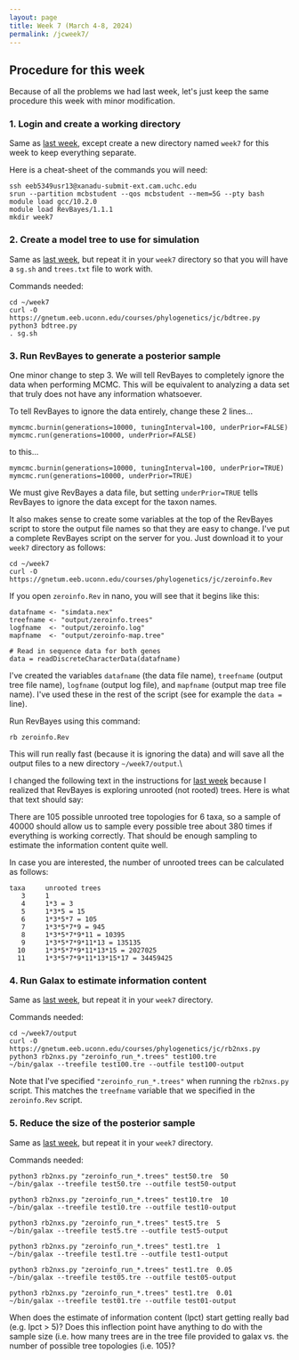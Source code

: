 ```yaml
---
layout: page
title: Week 7 (March 4-8, 2024)
permalink: /jcweek7/
---
```


## Procedure for this week

Because of all the problems we had last week, let's just keep the same procedure this week with minor modification.

### 1. Login and create a working directory

Same as [last week](/jcweek6/), except create a new directory named `week7` for this week to keep everything separate.

Here is a cheat-sheet of the commands you will need:

    ssh eeb5349usr13@xanadu-submit-ext.cam.uchc.edu
    srun --partition mcbstudent --qos mcbstudent --mem=5G --pty bash
    module load gcc/10.2.0
    module load RevBayes/1.1.1
    mkdir week7
    
### 2. Create a model tree to use for simulation

Same as [last week](/jcweek6/), but repeat it in your `week7` directory so that you will have a `sg.sh` and `trees.txt` file to work with.

Commands needed:

    cd ~/week7
    curl -O https://gnetum.eeb.uconn.edu/courses/phylogenetics/jc/bdtree.py
    python3 bdtree.py
    . sg.sh

### 3. Run RevBayes to generate a posterior sample

One minor change to step 3. We will tell RevBayes to completely ignore the data when performing MCMC. This will be equivalent to analyzing a data set that truly does not have any information whatsoever.

To tell RevBayes to ignore the data entirely, change these 2 lines...

    mymcmc.burnin(generations=10000, tuningInterval=100, underPrior=FALSE) 
    mymcmc.run(generations=10000, underPrior=FALSE)

to this...

    mymcmc.burnin(generations=10000, tuningInterval=100, underPrior=TRUE) 
    mymcmc.run(generations=10000, underPrior=TRUE)

We must give RevBayes a data file, but setting `underPrior=TRUE` tells RevBayes to ignore the data except for the taxon names.

It also makes sense to create some variables at the top of the RevBayes script to store the output file names so that they are easy to change. I've put a complete RevBayes script on the server for you. Just download it to your `week7` directory as follows:

    cd ~/week7
    curl -O https://gnetum.eeb.uconn.edu/courses/phylogenetics/jc/zeroinfo.Rev
    
If you open `zeroinfo.Rev` in nano, you will see that it begins like this:

    datafname <- "simdata.nex"
    treefname <- "output/zeroinfo.trees"
    logfname  <- "output/zeroinfo.log"
    mapfname  <- "output/zeroinfo-map.tree"
    
    # Read in sequence data for both genes
    data = readDiscreteCharacterData(datafname)
    
I've created the variables `datafname` (the data file name), `treefname` (output tree file name), `logfname` (output log file), and `mapfname` (output map tree file name). I've used these in the rest of the script (see for example the `data = ` line).

Run RevBayes using this command:

    rb zeroinfo.Rev
    
This will run really fast (because it is ignoring the data) and will save all the output files to a new directory `~/week7/output`.\

I changed the following text in the instructions for [last week](/jcweek6/) because I realized that RevBayes is exploring unrooted (not rooted) trees. Here is what that text should say:

There are 105 possible unrooted tree topologies for 6 taxa, so a sample of 40000 should allow us to sample every possible tree about 380 times if everything is working correctly. That should be enough sampling to estimate the information content quite well. 

In case you are interested, the number of unrooted trees can be calculated as follows:

    taxa     unrooted trees
       3     1
       4     1*3 = 3
       5     1*3*5 = 15
       6     1*3*5*7 = 105
       7     1*3*5*7*9 = 945
       8     1*3*5*7*9*11 = 10395
       9     1*3*5*7*9*11*13 = 135135
      10     1*3*5*7*9*11*13*15 = 2027025
      11     1*3*5*7*9*11*13*15*17 = 34459425

### 4. Run Galax to estimate information content

Same as [last week](/jcweek6/), but repeat it in your `week7` directory.

Commands needed:

    cd ~/week7/output
    curl -O https://gnetum.eeb.uconn.edu/courses/phylogenetics/jc/rb2nxs.py
    python3 rb2nxs.py "zeroinfo_run_*.trees" test100.tre
    ~/bin/galax --treefile test100.tre --outfile test100-output
    
Note that I've specified `"zeroinfo_run_*.trees"` when running the `rb2nxs.py` script. This matches the `treefname` variable that we specified in the `zeroinfo.Rev` script.

### 5. Reduce the size of the posterior sample

Same as [last week](/jcweek6/), but repeat it in your `week7` directory.

Commands needed:

    python3 rb2nxs.py "zeroinfo_run_*.trees" test50.tre  50
    ~/bin/galax --treefile test50.tre --outfile test50-output

    python3 rb2nxs.py "zeroinfo_run_*.trees" test10.tre  10
    ~/bin/galax --treefile test10.tre --outfile test10-output

    python3 rb2nxs.py "zeroinfo_run_*.trees" test5.tre  5
    ~/bin/galax --treefile test5.tre --outfile test5-output

    python3 rb2nxs.py "zeroinfo_run_*.trees" test1.tre  1
    ~/bin/galax --treefile test1.tre --outfile test1-output

    python3 rb2nxs.py "zeroinfo_run_*.trees" test1.tre  0.05
    ~/bin/galax --treefile test05.tre --outfile test05-output

    python3 rb2nxs.py "zeroinfo_run_*.trees" test1.tre  0.01
    ~/bin/galax --treefile test01.tre --outfile test01-output

When does the estimate of information content (Ipct) start getting really bad (e.g. Ipct > 5)? Does this inflection point have anything to do with the sample size (i.e. how many trees are in the tree file provided to galax vs. the number of possible tree topologies (i.e. 105)?


